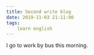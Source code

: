 ```yaml
---
title: Second write blog
date: 2019-11-03 21:11:00
tags:
    learn english
---
```

I go to work by bus this morning.